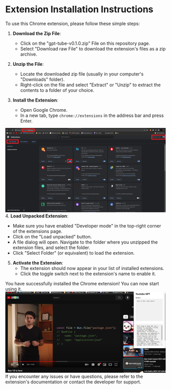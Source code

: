 # Extension Installation Instructions

To use this Chrome extension, please follow these simple steps:

1. **Download the Zip File**: 
   - Click on the "gpt-tube-v0.1.0.zip" File on this repository page.
   - Select "Download raw File" to download the extension's files as a zip archive.
   
2. **Unzip the File**:
   - Locate the downloaded zip file (usually in your computer's "Downloads" folder).
   - Right-click on the file and select "Extract" or "Unzip" to extract the contents to a folder of your choice.

3. **Install the Extension**:
   - Open Google Chrome.
   - In a new tab, type `chrome://extensions` in the address bar and press Enter.
 
![load extension](Images/extensionpage.png)
4. **Load Unpacked Extension**:
   - Make sure you have enabled "Developer mode" in the top-right corner of the extensions page.
   - Click on the "Load unpacked" button.
   - A file dialog will open. Navigate to the folder where you unzipped the extension files, and select the folder.
   - Click "Select Folder" (or equivalent) to load the extension.

5. **Activate the Extension**:
   - The extension should now appear in your list of installed extensions.
   - Click the toggle switch next to the extension's name to enable it.

You have successfully installed the Chrome extension! You can now start using it.
![load extension](Images/gpt.JPG)
If you encounter any issues or have questions, please refer to the extension's documentation or contact the developer for support.

